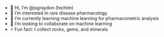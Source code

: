 - 👋 Hi, I’m @jsgraydon (he/him)
- 👀 I’m interested in rare disease pharmacology
- 🌱 I’m currently learning machine learning for pharmacometric analysis
- 💞️ I’m looking to collaborate on machine learning
- ⚡ Fun fact: I collect rocks, gems, and minerals 

<!---
jsgraydon/jsgraydon is a ✨ special ✨ repository because its `README.md` (this file) appears on your GitHub profile.
You can click the Preview link to take a look at your changes.
--->
